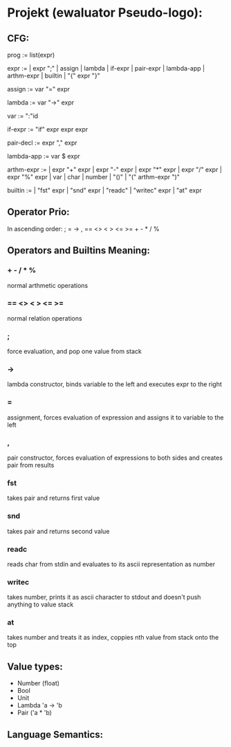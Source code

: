 # Projekt (ewaluator Pseudo-logo):


## CFG:

prog := list(expr)

expr := 
	| expr ";"
	| assign
	| lambda
	| if-expr
	| pair-expr
	| lambda-app
	| arthm-expr
	| builtin
	| "{" expr "}"
	
assign := var "=" expr

lambda := var "->" expr

var := ":"id

if-expr := "if" expr expr expr

pair-decl := expr "," expr

lambda-app := var $ expr

arthm-expr :=
	| expr "+" expr
	| expr "-" expr
	| expr "*" expr
	| expr "/" expr
	| expr "%" expr
	| var
	| char
	| number
	| "()"
	| "(" arthm-expr ")"

builtin :=
	| "fst" expr
	| "snd" expr
	| "readc"
	| "writec" expr
	| "at" expr




## Operator Prio:
In ascending order:
	;
	=
	->
	,
	== <> 
	< > <= >=
	+ -
	* / %




## Operators and Builtins Meaning:

### + - / * %
normal arthmetic operations

### == <> < > <= >=
normal relation operations

### ;
force evaluation, and pop one value from stack

### ->
lambda constructor, binds variable to the left and executes expr to the right

### =
assignment, forces evaluation of expression and assigns it to variable to the left

### ,
pair constructor, forces evaluation of expressions to both sides and creates pair from results

### fst
takes pair and returns first value

### snd
takes pair and returns second value

### readc
reads char from stdin and evaluates to its ascii representation as number

### writec
takes number, prints it as ascii character to stdout and doesn't push anything to value stack

### at
takes number and treats it as index, coppies nth value from stack onto the top




## Value types:
- Number (float)
- Bool
- Unit
- Lambda 'a -> 'b
- Pair ('a * 'b)



## Language Semantics:

